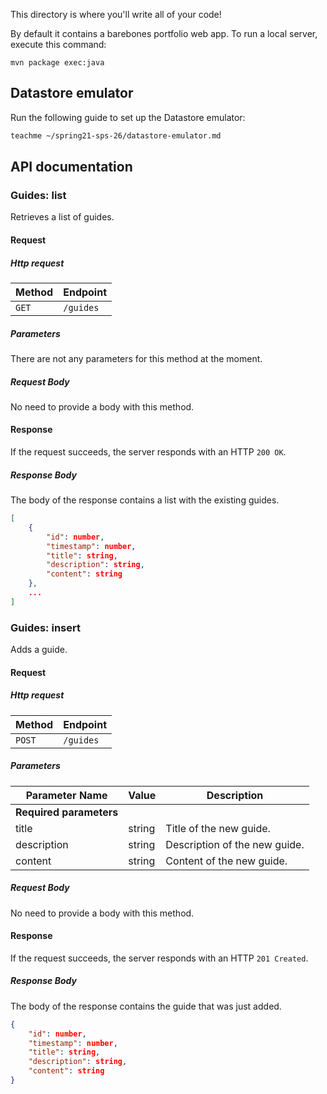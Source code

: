 This directory is where you'll write all of your code!

By default it contains a barebones portfolio web app. To run a local server,
execute this command:

```
mvn package exec:java
```

## Datastore emulator
Run the following guide to set up the Datastore emulator:

```bash
teachme ~/spring21-sps-26/datastore-emulator.md
```

## API documentation

### Guides: list
Retrieves a list of guides.

#### Request

##### Http request

| Method | Endpoint |
| --- | --- |
| `GET` | `/guides` |

##### Parameters
There are not any parameters for this method at the moment.

##### Request Body
No need to provide a body with this method.

#### Response

If the request succeeds, the server responds with an HTTP `200 OK`.

##### Response Body
The body of the response contains a list with the existing guides.
```JSON
[
    {
        "id": number,
        "timestamp": number,
        "title": string,
        "description": string, 
        "content": string
    },
    ...
]
```

### Guides: insert
Adds a guide.

#### Request

##### Http request

| Method | Endpoint |
| --- | --- |
| `POST` | `/guides` |

##### Parameters
| Parameter Name | Value | Description |
| --- | --- | --- |
| **Required parameters** |
| title | string | Title of the new guide. |
| description | string | Description of the new guide. |
| content | string | Content of the new guide. |

##### Request Body
No need to provide a body with this method.

#### Response

If the request succeeds, the server responds with an HTTP `201 Created`.

##### Response Body
The body of the response contains the guide that was just added.
```JSON
{
    "id": number,
    "timestamp": number,
    "title": string,
    "description": string, 
    "content": string
}
```